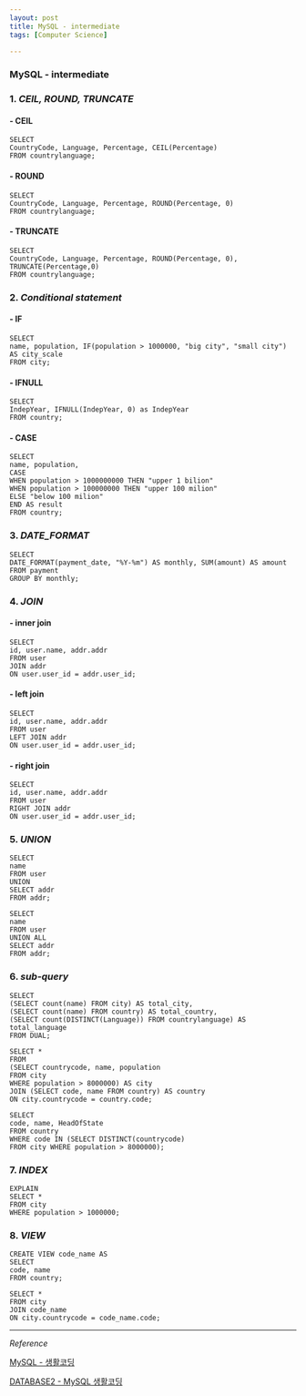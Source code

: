 ```yaml
---
layout: post
title: MySQL - intermediate
tags: [Computer Science]

---
```


### MySQL - intermediate

### 1. *CEIL, ROUND, TRUNCATE*

#### - CEIL

```
SELECT
CountryCode, Language, Percentage, CEIL(Percentage)
FROM countrylanguage;
```

#### - ROUND

```
SELECT
CountryCode, Language, Percentage, ROUND(Percentage, 0)
FROM countrylanguage;
```

#### - TRUNCATE

```
SELECT
CountryCode, Language, Percentage, ROUND(Percentage, 0), TRUNCATE(Percentage,0)
FROM countrylanguage;
```


### 2. *Conditional statement*

#### - IF

```
SELECT
name, population, IF(population > 1000000, "big city", "small city") AS city_scale
FROM city;
```

#### - IFNULL

```
SELECT
IndepYear, IFNULL(IndepYear, 0) as IndepYear
FROM country;
```

#### - CASE

```
SELECT
name, population,
CASE
WHEN population > 1000000000 THEN "upper 1 bilion"
WHEN population > 100000000 THEN "upper 100 milion"
ELSE "below 100 milion"
END AS result
FROM country;
```


### 3. *DATE_FORMAT*

```
SELECT
DATE_FORMAT(payment_date, "%Y-%m") AS monthly, SUM(amount) AS amount
FROM payment
GROUP BY monthly;
```

### 4. *JOIN*

#### - inner join

```
SELECT
id, user.name, addr.addr
FROM user
JOIN addr
ON user.user_id = addr.user_id;
```

#### - left join

```
SELECT
id, user.name, addr.addr
FROM user
LEFT JOIN addr
ON user.user_id = addr.user_id;
```

#### - right join

```
SELECT
id, user.name, addr.addr
FROM user
RIGHT JOIN addr
ON user.user_id = addr.user_id;
```

### 5. *UNION*

```
SELECT
name
FROM user
UNION
SELECT addr
FROM addr;
```

```
SELECT
name
FROM user
UNION ALL
SELECT addr
FROM addr;
```

### 6. *sub-query*

```
SELECT
(SELECT count(name) FROM city) AS total_city,
(SELECT count(name) FROM country) AS total_country,
(SELECT count(DISTINCT(Language)) FROM countrylanguage) AS total_language
FROM DUAL;
```

```
SELECT *
FROM
(SELECT countrycode, name, population
FROM city
WHERE population > 8000000) AS city
JOIN (SELECT code, name FROM country) AS country
ON city.countrycode = country.code;
```


```
SELECT
code, name, HeadOfState
FROM country
WHERE code IN (SELECT DISTINCT(countrycode)
FROM city WHERE population > 8000000);
```

### 7. *INDEX*

```
EXPLAIN
SELECT *
FROM city
WHERE population > 1000000;
```

### 8. *VIEW*

```
CREATE VIEW code_name AS
SELECT
code, name
FROM country;
```

```
SELECT *
FROM city
JOIN code_name
ON city.countrycode = code_name.code;
```



***

*Reference*


[MySQL - 생활코딩](https://opentutorials.org/course/195)

[DATABASE2 - MySQL 생활코딩](https://opentutorials.org/course/3161)
